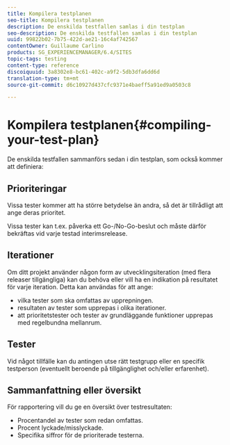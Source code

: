 ```yaml
---
title: Kompilera testplanen
seo-title: Kompilera testplanen
description: De enskilda testfallen samlas i din testplan
seo-description: De enskilda testfallen samlas i din testplan
uuid: 99822b02-7b75-422d-ae21-16c4af742567
contentOwner: Guillaume Carlino
products: SG_EXPERIENCEMANAGER/6.4/SITES
topic-tags: testing
content-type: reference
discoiquuid: 3a8302e8-bc61-402c-a9f2-5db3dfa6dd6d
translation-type: tm+mt
source-git-commit: d6c10927d437cfc9371e4baeff5a91ed9a0503c8

---
```



# Kompilera testplanen{#compiling-your-test-plan}

De enskilda testfallen sammanförs sedan i din testplan, som också kommer att definiera:

## Prioriteringar

Vissa tester kommer att ha större betydelse än andra, så det är tillrådligt att ange deras prioritet.

Vissa tester kan t.ex. påverka ett Go-/No-Go-beslut och måste därför bekräftas vid varje testad interimsrelease.

## Iterationer

Om ditt projekt använder någon form av utvecklingsiteration (med flera releaser tillgängliga) kan du behöva eller vill ha en indikation på resultatet för varje iteration. Detta kan användas för att ange:

* vilka tester som ska omfattas av upprepningen.
* resultaten av tester som upprepas i olika iterationer.
* att prioritetstester och tester av grundläggande funktioner upprepas med regelbundna mellanrum.

## Tester

Vid något tillfälle kan du antingen utse rätt testgrupp eller en specifik testperson (eventuellt beroende på tillgänglighet och/eller erfarenhet).

## Sammanfattning eller översikt

För rapportering vill du ge en översikt över testresultaten:

* Procentandel av tester som redan omfattas.
* Procent lyckade/misslyckade.
* Specifika siffror för de prioriterade testerna.
